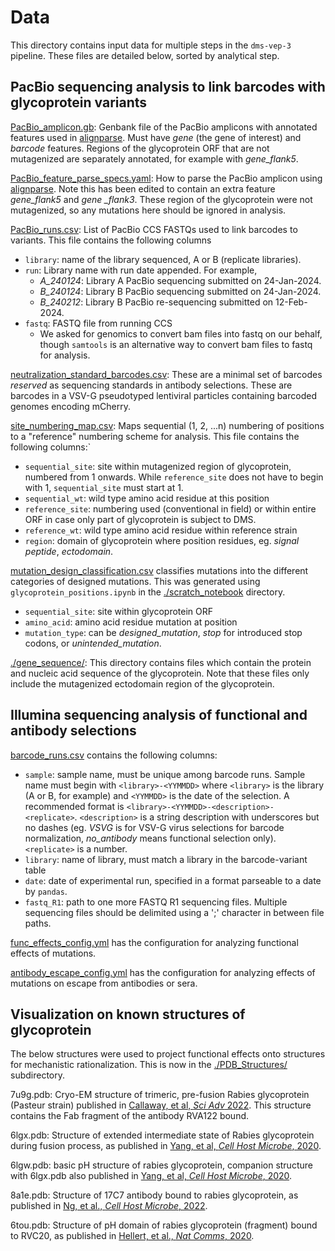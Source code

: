 # Data

This directory contains input data for multiple steps in the `dms-vep-3` pipeline. These files are detailed below, sorted by analytical step.

## PacBio sequencing analysis to link barcodes with glycoprotein variants

[PacBio_amplicon.gb](PacBio_amplicon.gb): Genbank file of the PacBio amplicons with annotated features used in [alignparse](https://jbloomlab.github.io/alignparse/). Must have *gene* (the gene of interest) and *barcode* features. Regions of the glycoprotein ORF that are not mutagenized are separately annotated, for example with *gene_flank5*. 

[PacBio_feature_parse_specs.yaml](PacBio_feature_parse_specs.yaml): How to parse the PacBio amplicon using [alignparse](https://jbloomlab.github.io/alignparse/). Note this has been edited to contain an extra feature *gene_flank5* and *gene _flank3*. These region of the glycoprotein were not mutagenized, so any mutations here should be ignored in analysis.

[PacBio_runs.csv](PacBio_runs.csv): List of PacBio CCS FASTQs used to link barcodes to variants. This file contains the following columns
 - `library`: name of the library sequenced, A or B (replicate libraries).
 - `run`: Library name with run date appended. For example, 
    + *A_240124*: Library A PacBio sequencing submitted on 24-Jan-2024.
    + *B_240124*: Library B PacBio sequencing submitted on 24-Jan-2024.
    + *B_240212*: Library B PacBio re-sequencing submitted on 12-Feb-2024.
 - `fastq`: FASTQ file from running CCS
    + We asked for genomics to convert bam files into fastq on our behalf, though `samtools` is an alternative way to convert bam files to fastq for analysis.
  
[neutralization_standard_barcodes.csv](neutralization_standard_barcodes.csv): These are a minimal set of barcodes *reserved* as sequencing standards in antibody selections. These are barcodes in a VSV-G pseudotyped lentiviral particles containing barcoded genomes encoding mCherry.  
  
[site_numbering_map.csv](site_numbering_map.csv): Maps sequential (1, 2, ...n) numbering of positions to a "reference" numbering scheme for analysis. This file contains the following columns:`
 - `sequential_site`: site within mutagenized region of glycoprotein, numbered from 1 onwards. While `reference_site` does not have to begin with 1, `sequential_site` must start at 1.
 - `sequential_wt`: wild type amino acid residue at this position
 - `reference_site`: numbering used (conventional in field) or within entire ORF in case only part of glycoprotein is subject to DMS.
 - `reference_wt`: wild type amino acid residue within reference strain
 - `region`: domain of glycoprotein where position residues, eg. *signal peptide*, *ectodomain*. 

[mutation_design_classification.csv](mutation_design_classification.csv) classifies mutations into the different categories of designed mutations. This was generated using `glycoprotein_positions.ipynb` in the [./scratch_notebook](https://github.com/dms-vep/RABV_Pasteur_G_DMS/tree/main/scratch_notebook) directory.
 - `sequential_site`: site within glycoprotein ORF
 - `amino_acid`: amino acid residue mutation at position
 - `mutation_type`: can be *designed_mutation*, *stop* for introduced stop codons, or *unintended_mutation*.

[./gene_sequence/](gene_sequence): This directory contains files which contain the protein and nucleic acid sequence of the glycoprotein. Note that these files only include the mutagenized ectodomain region of the glycoprotein. 

## Illumina sequencing analysis of functional and antibody selections

[barcode_runs.csv](barcode_runs.csv) contains the following columns:
 - `sample`: sample name, must be unique among barcode runs. Sample name must begin with `<library>-<YYMMDD>` where `<library>` is the library (A or B, for example) and `<YYMMDD>` is the date of the selection. A recommended format is `<library>-<YYMMDD>-<description>-<replicate>`. `<description>` is a string description with underscores but no dashes (eg. *VSVG* is for VSV-G virus selections for barcode normalization, *no_antibody* means functional selection only). `<replicate>` is a number.
 - `library`: name of library, must match a library in the barcode-variant table
 - `date`: date of experimental run, specified in a format parseable to a date by `pandas`.
 - `fastq_R1`: path to one more FASTQ R1 sequencing files. Multiple sequencing files should be delimited using a ';' character in between file paths.

[func_effects_config.yml](func_effects_config.yml) has the configuration for analyzing functional effects of mutations.

[antibody_escape_config.yml](antibody_escape_config.yml) has the configuration for analyzing effects of mutations on escape from antibodies or sera.


## Visualization on known structures of glycoprotein

The below structures were used to project functional effects onto structures for mechanistic rationalization. This is now in the [./PDB_Structures/](PDB_Structures) subdirectory.

7u9g.pdb: Cryo-EM structure of trimeric, pre-fusion Rabies glycoprotein (Pasteur strain) published in [Callaway, et al, *Sci Adv* 2022](https://www.science.org/doi/10.1126/sciadv.abp9151). This structure contains the Fab fragment of the antibody RVA122 bound. 

6lgx.pdb: Structure of extended intermediate state of Rabies glycoprotein during fusion process, as published in [Yang, et al, *Cell Host Microbe*, 2020](https://www.sciencedirect.com/science/article/pii/S1931312819306419?via%3Dihub).

6lgw.pdb: basic pH structure of rabies glycoprotein, companion structure with 6lgx.pdb also published in [Yang, et al, *Cell Host Microbe*, 2020](https://www.sciencedirect.com/science/article/pii/S1931312819306419?via%3Dihub).

8a1e.pdb: Structure of 17C7 antibody bound to rabies glycoprotein, as published in [Ng, et al., *Cell Host Microbe*, 2022](https://doi.org/10.1016/j.chom.2022.07.014).

6tou.pdb: Structure of pH domain of rabies glycoprotein (fragment) bound to RVC20, as published in [Hellert, et al., *Nat Comms*, 2020](https://doi.org/10.1038/s41467-020-14398-7).

